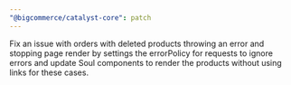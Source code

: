 ```yaml
---
"@bigcommerce/catalyst-core": patch
---
```


Fix an issue with orders with deleted products throwing an error and stopping page render by settings the errorPolicy for requests to ignore errors and update Soul components to render the products without using links for these cases.